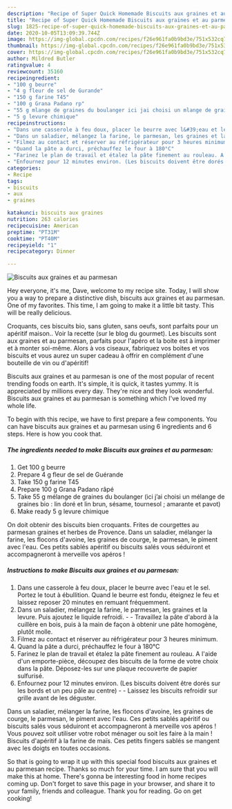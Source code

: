 ```yaml
---
description: "Recipe of Super Quick Homemade Biscuits aux graines et au parmesan"
title: "Recipe of Super Quick Homemade Biscuits aux graines et au parmesan"
slug: 1825-recipe-of-super-quick-homemade-biscuits-aux-graines-et-au-parmesan
date: 2020-10-05T13:09:39.744Z
image: https://img-global.cpcdn.com/recipes/f26e961fa0b9bd3e/751x532cq70/biscuits-aux-graines-et-au-parmesan-photo-principale-de-la-recette.jpg
thumbnail: https://img-global.cpcdn.com/recipes/f26e961fa0b9bd3e/751x532cq70/biscuits-aux-graines-et-au-parmesan-photo-principale-de-la-recette.jpg
cover: https://img-global.cpcdn.com/recipes/f26e961fa0b9bd3e/751x532cq70/biscuits-aux-graines-et-au-parmesan-photo-principale-de-la-recette.jpg
author: Mildred Butler
ratingvalue: 4
reviewcount: 35160
recipeingredient:
- "100 g beurre"
- "4 g fleur de sel de Gurande"
- "150 g farine T45"
- "100 g Grana Padano rp"
- "55 g mlange de graines du boulanger ici jai choisi un mlange de graines bio  lin dor et lin brun ssame tournesol  amarante et pavot"
- "5 g levure chimique"
recipeinstructions:
- "Dans une casserole à feu doux, placer le beurre avec l&#39;eau et le sel. Portez le tout à ébullition. Quand le beurre est fondu, éteignez le feu et laissez reposer 20 minutes en remuant fréquemment."
- "Dans un saladier, mélangez la farine, le parmesan, les graines et la levure. Puis ajoutez le liquide refroidi.  Travaillez la pâte d&#39;abord à la cuillère en bois, puis à la main de façon à obtenir une pâte homogène, plutôt molle."
- "Filmez au contact et réserver au réfrigérateur pour 3 heures minimum."
- "Quand la pâte a durci, préchauffez le four à 180°C"
- "Farinez le plan de travail et étalez la pâte finement au rouleau. A l&#39;aide d&#39;un emporte-pièce, découpez des biscuits de la forme de votre choix dans la pâte. Déposez-les sur une plaque recouverte de papier sulfurisé."
- "Enfournez pour 12 minutes environ. (Les biscuits doivent être dorés sur les bords et un peu pâle au centre)  Laissez les biscuits refroidir sur grille avant de les déguster."
categories:
- Recipe
tags:
- biscuits
- aux
- graines

katakunci: biscuits aux graines 
nutrition: 263 calories
recipecuisine: American
preptime: "PT31M"
cooktime: "PT40M"
recipeyield: "1"
recipecategory: Dinner

---
```



![Biscuits aux graines et au parmesan](https://img-global.cpcdn.com/recipes/f26e961fa0b9bd3e/751x532cq70/biscuits-aux-graines-et-au-parmesan-photo-principale-de-la-recette.jpg)

Hey everyone, it's me, Dave, welcome to my recipe site. Today, I will show you a way to prepare a distinctive dish, biscuits aux graines et au parmesan. One of my favorites. This time, I am going to make it a little bit tasty. This will be really delicious.

Croquants, ces biscuits bio, sans gluten, sans oeufs, sont parfaits pour un apéritif maison.. Voir la recette (sur le blog du gourmet). Les biscuits sont aux graines et au parmesan, parfaits pour l&#39;apéro et la boite est à imprimer et à monter soi-même. Alors à vos ciseaux, fabriquez vos boites et vos biscuits et vous aurez un super cadeau à offrir en complément d&#39;une bouteille de vin ou d&#39;apéritif!

Biscuits aux graines et au parmesan is one of the most popular of recent trending foods on earth. It's simple, it is quick, it tastes yummy. It is appreciated by millions every day. They're nice and they look wonderful. Biscuits aux graines et au parmesan is something which I've loved my whole life.


To begin with this recipe, we have to first prepare a few components. You can have biscuits aux graines et au parmesan using 6 ingredients and 6 steps. Here is how you cook that.

<!--inarticleads1-->

##### The ingredients needed to make Biscuits aux graines et au parmesan:

1. Get 100 g beurre
1. Prepare 4 g fleur de sel de Guérande
1. Take 150 g farine T45
1. Prepare 100 g Grana Padano râpé
1. Take 55 g mélange de graines du boulanger (ici j’ai choisi un mélange de graines bio : lin doré et lin brun, sésame, tournesol ; amarante et pavot)
1. Make ready 5 g levure chimique


On doit obtenir des biscuits bien croquants. Frites de courgettes au parmesan graines et herbes de Provence. Dans un saladier, mélanger la farine, les flocons d&#39;avoine, les graines de courge, le parmesan, le piment avec l&#39;eau. Ces petits sablés apéritif ou biscuits salés vous séduiront et accompagneront à merveille vos apéros ! 

<!--inarticleads2-->

##### Instructions to make Biscuits aux graines et au parmesan:

1. Dans une casserole à feu doux, placer le beurre avec l&#39;eau et le sel. Portez le tout à ébullition. Quand le beurre est fondu, éteignez le feu et laissez reposer 20 minutes en remuant fréquemment.
1. Dans un saladier, mélangez la farine, le parmesan, les graines et la levure. Puis ajoutez le liquide refroidi. -  - Travaillez la pâte d&#39;abord à la cuillère en bois, puis à la main de façon à obtenir une pâte homogène, plutôt molle.
1. Filmez au contact et réserver au réfrigérateur pour 3 heures minimum.
1. Quand la pâte a durci, préchauffez le four à 180°C
1. Farinez le plan de travail et étalez la pâte finement au rouleau. A l&#39;aide d&#39;un emporte-pièce, découpez des biscuits de la forme de votre choix dans la pâte. Déposez-les sur une plaque recouverte de papier sulfurisé.
1. Enfournez pour 12 minutes environ. (Les biscuits doivent être dorés sur les bords et un peu pâle au centre) -  - Laissez les biscuits refroidir sur grille avant de les déguster.


Dans un saladier, mélanger la farine, les flocons d&#39;avoine, les graines de courge, le parmesan, le piment avec l&#39;eau. Ces petits sablés apéritif ou biscuits salés vous séduiront et accompagneront à merveille vos apéros ! Vous pouvez soit utiliser votre robot ménager ou soit les faire à la main ! Biscuits d&#39;apéritif à la farine de maïs. Ces petits fingers sablés se mangent avec les doigts en toutes occasions. 

So that is going to wrap it up with this special food biscuits aux graines et au parmesan recipe. Thanks so much for your time. I am sure that you will make this at home. There's gonna be interesting food in home recipes coming up. Don't forget to save this page in your browser, and share it to your family, friends and colleague. Thank you for reading. Go on get cooking!
